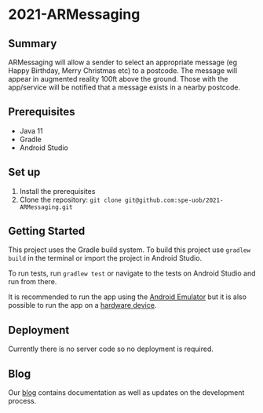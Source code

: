 # 2021-ARMessaging #
## Summary ##
ARMessaging will allow a sender to select an appropriate message (eg Happy Birthday,
Merry Christmas etc) to a postcode. The message will appear in augmented reality 100ft above the ground.
Those with the app/service will be notified that a message exists in a nearby postcode.

## Prerequisites ##
- Java 11
- Gradle
- Android Studio

## Set up ##
1. Install the prerequisites
2. Clone the repository: `git clone git@github.com:spe-uob/2021-ARMessaging.git`


## Getting Started ##
This project uses the Gradle build system. To build this project use `gradlew build` in the terminal or import the project in Android Studio.

To run tests, run `gradlew test` or navigate to the tests on Android Studio and run from there.

It is recommended to run the app using the [Android Emulator](https://developer.android.com/studio/run/emulator) but it is also possible to run the app on a [hardware device](https://developer.android.com/studio/run/device).

## Deployment ##
Currently there is no server code so no deployment is required.

## Blog ##
Our [blog](https://sky-write.github.io/) contains documentation as well as updates on the development process.
